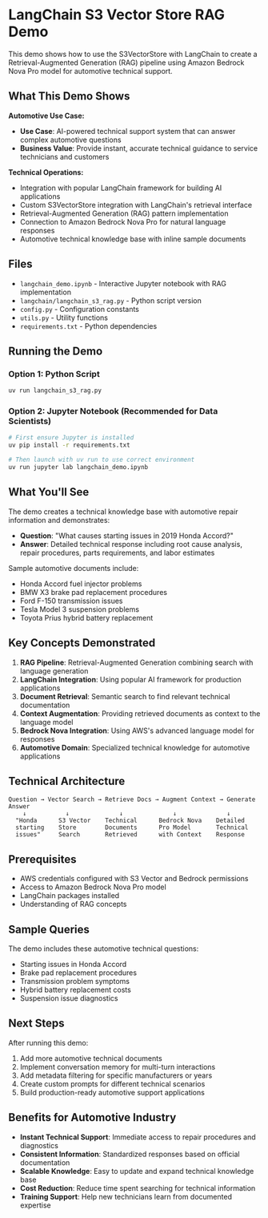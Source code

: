# LangChain S3 Vector Store RAG Demo

This demo shows how to use the S3VectorStore with LangChain to create a Retrieval-Augmented Generation (RAG) pipeline using Amazon Bedrock Nova Pro model for automotive technical support.

## What This Demo Shows

**Automotive Use Case:**
- **Use Case**: AI-powered technical support system that can answer complex automotive questions
- **Business Value**: Provide instant, accurate technical guidance to service technicians and customers

**Technical Operations:**
- Integration with popular LangChain framework for building AI applications
- Custom S3VectorStore integration with LangChain's retrieval interface
- Retrieval-Augmented Generation (RAG) pattern implementation
- Connection to Amazon Bedrock Nova Pro for natural language responses
- Automotive technical knowledge base with inline sample documents

## Files

- `langchain_demo.ipynb` - Interactive Jupyter notebook with RAG implementation
- `langchain/langchain_s3_rag.py` - Python script version
- `config.py` - Configuration constants
- `utils.py` - Utility functions
- `requirements.txt` - Python dependencies

## Running the Demo

### Option 1: Python Script
```bash
uv run langchain_s3_rag.py
```

### Option 2: Jupyter Notebook (Recommended for Data Scientists)
```bash
# First ensure Jupyter is installed
uv pip install -r requirements.txt

# Then launch with uv run to use correct environment
uv run jupyter lab langchain_demo.ipynb
```

## What You'll See

The demo creates a technical knowledge base with automotive repair information and demonstrates:

- **Question**: "What causes starting issues in 2019 Honda Accord?"
- **Answer**: Detailed technical response including root cause analysis, repair procedures, parts requirements, and labor estimates

Sample automotive documents include:
- Honda Accord fuel injector problems
- BMW X3 brake pad replacement procedures
- Ford F-150 transmission issues
- Tesla Model 3 suspension problems
- Toyota Prius hybrid battery replacement

## Key Concepts Demonstrated

1. **RAG Pipeline**: Retrieval-Augmented Generation combining search with language generation
2. **LangChain Integration**: Using popular AI framework for production applications
3. **Document Retrieval**: Semantic search to find relevant technical documentation
4. **Context Augmentation**: Providing retrieved documents as context to the language model
5. **Bedrock Nova Integration**: Using AWS's advanced language model for responses
6. **Automotive Domain**: Specialized technical knowledge for automotive applications

## Technical Architecture

```
Question → Vector Search → Retrieve Docs → Augment Context → Generate Answer
    ↓           ↓              ↓              ↓              ↓
  "Honda      S3 Vector    Technical      Bedrock Nova    Detailed
  starting    Store        Documents      Pro Model       Technical
  issues"     Search       Retrieved      with Context    Response
```

## Prerequisites

- AWS credentials configured with S3 Vector and Bedrock permissions
- Access to Amazon Bedrock Nova Pro model
- LangChain packages installed
- Understanding of RAG concepts

## Sample Queries

The demo includes these automotive technical questions:
- Starting issues in Honda Accord
- Brake pad replacement procedures
- Transmission problem symptoms
- Hybrid battery replacement costs
- Suspension issue diagnostics

## Next Steps

After running this demo:
1. Add more automotive technical documents
2. Implement conversation memory for multi-turn interactions
3. Add metadata filtering for specific manufacturers or years
4. Create custom prompts for different technical scenarios
5. Build production-ready automotive support applications

## Benefits for Automotive Industry

- **Instant Technical Support**: Immediate access to repair procedures and diagnostics
- **Consistent Information**: Standardized responses based on official documentation
- **Scalable Knowledge**: Easy to update and expand technical knowledge base
- **Cost Reduction**: Reduce time spent searching for technical information
- **Training Support**: Help new technicians learn from documented expertise